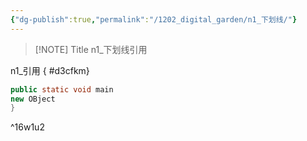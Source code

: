 ```yaml
---
{"dg-publish":true,"permalink":"/1202_digital_garden/n1_下划线/"}
---
```




> [!NOTE] Title
> n1_下划线引用


n1_引用
{ #d3cfkm}



```java title="n1 code" {2}
public static void main
new OBject
}
```

^16w1u2